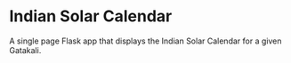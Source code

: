 # Indian Solar Calendar

A single page Flask app that displays the Indian Solar Calendar for a given Gatakali.
